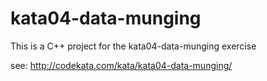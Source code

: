 # kata04-data-munging

This is a C++ project for the kata04-data-munging exercise

see: http://codekata.com/kata/kata04-data-munging/